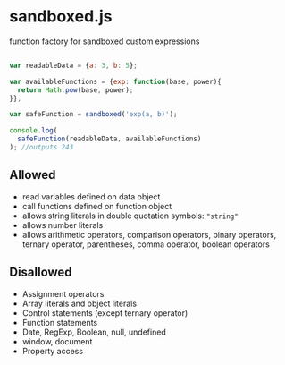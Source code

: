 # sandboxed.js
function factory for sandboxed custom expressions

```javascript

var readableData = {a: 3, b: 5};

var availableFunctions = {exp: function(base, power){
  return Math.pow(base, power);
}};

var safeFunction = sandboxed('exp(a, b)');

console.log(
  safeFunction(readableData, availableFunctions)
); //outputs 243

```

## Allowed

* read variables defined on data object
* call functions defined on function object
* allows string literals in double quotation symbols: `"string"`
* allows number literals
* allows arithmetic operators, comparison operators, binary operators, ternary operator, parentheses, comma operator, boolean operators

## Disallowed

* Assignment operators
* Array literals and object literals
* Control statements (except ternary operator)
* Function statements
* Date, RegExp, Boolean, null, undefined
* window, document
* Property access
